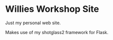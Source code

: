 # Willies Workshop Site

Just my personal web site.

Makes use of my shotglass2 framework for Flask.